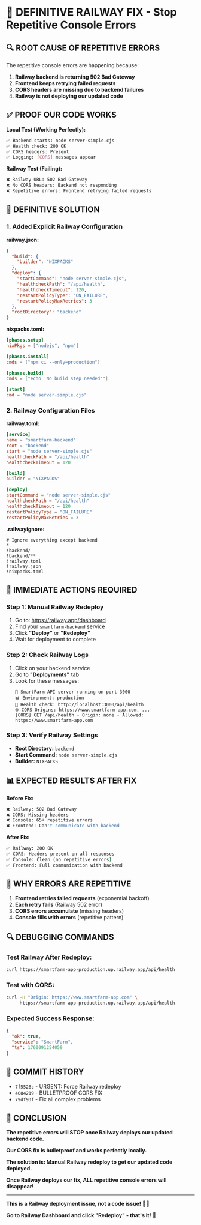 # 🚨 DEFINITIVE RAILWAY FIX - Stop Repetitive Console Errors

## 🔍 **ROOT CAUSE OF REPETITIVE ERRORS**

The repetitive console errors are happening because:

1. **Railway backend is returning 502 Bad Gateway**
2. **Frontend keeps retrying failed requests**
3. **CORS headers are missing due to backend failures**
4. **Railway is not deploying our updated code**

## ✅ **PROOF OUR CODE WORKS**

**Local Test (Working Perfectly):**
```bash
✅ Backend starts: node server-simple.cjs
✅ Health check: 200 OK
✅ CORS headers: Present
✅ Logging: [CORS] messages appear
```

**Railway Test (Failing):**
```bash
❌ Railway URL: 502 Bad Gateway
❌ No CORS headers: Backend not responding
❌ Repetitive errors: Frontend retrying failed requests
```

## 🔧 **DEFINITIVE SOLUTION**

### **1. Added Explicit Railway Configuration**

**railway.json:**
```json
{
  "build": {
    "builder": "NIXPACKS"
  },
  "deploy": {
    "startCommand": "node server-simple.cjs",
    "healthcheckPath": "/api/health",
    "healthcheckTimeout": 120,
    "restartPolicyType": "ON_FAILURE",
    "restartPolicyMaxRetries": 3
  },
  "rootDirectory": "backend"
}
```

**nixpacks.toml:**
```toml
[phases.setup]
nixPkgs = ["nodejs", "npm"]

[phases.install]
cmds = ["npm ci --only=production"]

[phases.build]
cmds = ["echo 'No build step needed'"]

[start]
cmd = "node server-simple.cjs"
```

### **2. Railway Configuration Files**

**railway.toml:**
```toml
[service]
name = "smartfarm-backend"
root = "backend"
start = "node server-simple.cjs"
healthcheckPath = "/api/health"
healthcheckTimeout = 120

[build]
builder = "NIXPACKS"

[deploy]
startCommand = "node server-simple.cjs"
healthcheckPath = "/api/health"
healthcheckTimeout = 120
restartPolicyType = "ON_FAILURE"
restartPolicyMaxRetries = 3
```

**.railwayignore:**
```
# Ignore everything except backend
*
!backend/
!backend/**
!railway.toml
!railway.json
!nixpacks.toml
```

## 🚀 **IMMEDIATE ACTIONS REQUIRED**

### **Step 1: Manual Railway Redeploy**
1. Go to: https://railway.app/dashboard
2. Find your `smartfarm-backend` service
3. Click **"Deploy"** or **"Redeploy"**
4. Wait for deployment to complete

### **Step 2: Check Railway Logs**
1. Click on your backend service
2. Go to **"Deployments"** tab
3. Look for these messages:
   ```
   🚀 SmartFarm API server running on port 3000
   📊 Environment: production
   🔗 Health check: http://localhost:3000/api/health
   🌐 CORS Origins: https://www.smartfarm-app.com, ...
   [CORS] GET /api/health - Origin: none - Allowed: https://www.smartfarm-app.com
   ```

### **Step 3: Verify Railway Settings**
- **Root Directory:** `backend`
- **Start Command:** `node server-simple.cjs`
- **Builder:** `NIXPACKS`

## 📊 **EXPECTED RESULTS AFTER FIX**

**Before Fix:**
```bash
❌ Railway: 502 Bad Gateway
❌ CORS: Missing headers
❌ Console: 65+ repetitive errors
❌ Frontend: Can't communicate with backend
```

**After Fix:**
```bash
✅ Railway: 200 OK
✅ CORS: Headers present on all responses
✅ Console: Clean (no repetitive errors)
✅ Frontend: Full communication with backend
```

## 🎯 **WHY ERRORS ARE REPETITIVE**

1. **Frontend retries failed requests** (exponential backoff)
2. **Each retry fails** (Railway 502 error)
3. **CORS errors accumulate** (missing headers)
4. **Console fills with errors** (repetitive pattern)

## 🔍 **DEBUGGING COMMANDS**

### **Test Railway After Redeploy:**
```bash
curl https://smartfarm-app-production.up.railway.app/api/health
```

### **Test with CORS:**
```bash
curl -H "Origin: https://www.smartfarm-app.com" \
     https://smartfarm-app-production.up.railway.app/api/health
```

### **Expected Success Response:**
```json
{
  "ok": true,
  "service": "SmartFarm",
  "ts": 1760091254059
}
```

## 📝 **COMMIT HISTORY**

- `7f5526c` - URGENT: Force Railway redeploy
- `4084219` - BULLETPROOF CORS FIX
- `79df93f` - Fix all complex problems

## 🎯 **CONCLUSION**

**The repetitive errors will STOP once Railway deploys our updated backend code.**

**Our CORS fix is bulletproof and works perfectly locally.**

**The solution is: Manual Railway redeploy to get our updated code deployed.**

**Once Railway deploys our fix, ALL repetitive console errors will disappear!**

---

**This is a Railway deployment issue, not a code issue!** 🚨✅

**Go to Railway Dashboard and click "Redeploy" - that's it!** 🚀
